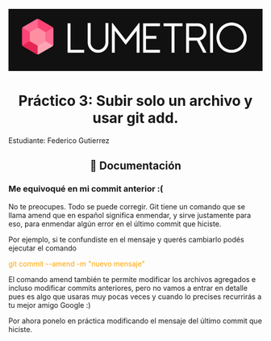 ![Lumetrio](./images/Portada.png)
<h1 align="center">Práctico 3: Subir solo un archivo y usar git add.</a></h1>

Estudiante: Federico Gutierrez

<h2 align="center">📖 Documentación</h2>
<h3>Me equivoqué en mi commit anterior :(</h3>
No te preocupes. Todo se puede corregir. Git tiene un comando que se llama amend que en español significa enmendar, y sirve justamente para eso, para enmendar algún error en el último commit que hiciste.

Por ejemplo, si te confundiste en el mensaje y querés cambiarlo podés ejecutar el comando
<p style="color:orange"> git commit --amend -m "nuevo mensaje" </p>

El comando amend también te permite modificar los archivos agregados e incluso modificar commits anteriores, pero no vamos a entrar en detalle pues es algo que usaras muy pocas veces y cuando lo precises recurrirás a tu mejor amigo Google :)

Por ahora ponelo en práctica modificando el mensaje del último commit que hiciste.